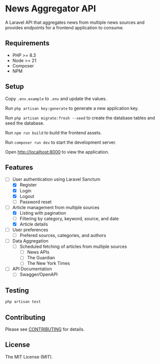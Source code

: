 # News Aggregator API

A Laravel API that aggregates news from multiple news sources and provides endpoints for a frontend application to
consume.

## Requirements

- PHP >= 8.3
- Node >= 21
- Composer
- NPM

## Setup

Copy `.env.example` to `.env` and update the values.

Run `php artisan key:generate` to generate a new application key.

Run `php artisan migrate:fresh --seed` to create the database tables and seed the database.

Run `npm run build` to build the frontend assets.

Run `composer run dev` to start the development server.

Open [http://localhost:8000](http://localhost:8000) to view the application.

## Features

- [ ] User authentication using Laravel Sanctum
    - [X] Register
    - [X] Login
    - [X] Logout
    - [ ] Password reset
- [ ] Article management from multiple sources
    - [X] Listing with pagination
    - [ ] Filtering by category, keyword, source, and date
    - [X] Article details
- [ ] User preferences
    - [ ] Prefered sources, categories, and authors
- [ ] Data Aggregation
    - [ ] Scheduled fetching of articles from multiple sources
        - [ ] News APIs
        - [ ] The Guardian
        - [ ] The New York Times
- [ ] API Documentation
    - [ ] Swagger/OpenAPI

## Testing

```bash
php artisan test
```

## Contributing

Please see [CONTRIBUTING](CONTRIBUTING.md) for details.

## License

The MIT License (MIT).
